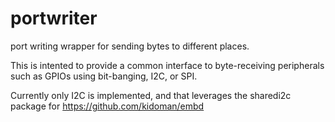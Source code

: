 # portwriter
port writing wrapper for sending bytes to different places.

This is intented to provide a common interface to byte-receiving peripherals such as GPIOs using bit-banging, I2C, or SPI.

Currently only I2C is implemented, and that leverages the sharedi2c package for https://github.com/kidoman/embd
